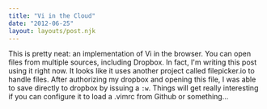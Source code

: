 ```yaml
---
title: "Vi in the Cloud"
date: "2012-06-25"
layout: layouts/post.njk
---
```


This is pretty neat: an implementation of Vi in the browser. You can open files from multiple sources, including Dropbox. In fact, I'm writing this post using it right now. It looks like it uses another project called filepicker.io to handle files. After authorizing my dropbox and opening this file, I was able to save directly to dropbox by issuing a `:w`. Things will get really interesting if you can configure it to load a .vimrc from Github or something...
